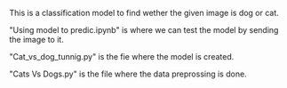 This is a classification model to find wether the given image is dog or cat.

"Using model to predic.ipynb" is where we can test the model by sending the image to it.

"Cat_vs_dog_tunnig.py" is the fie where the model is created.

"Cats Vs Dogs.py" is the file where the data preprossing is done.